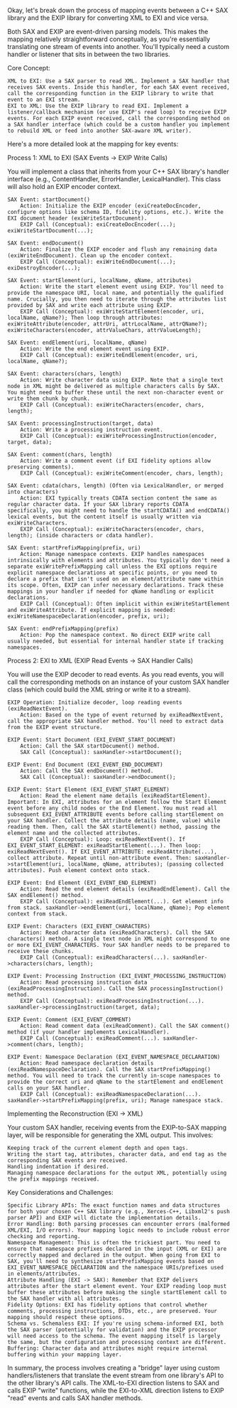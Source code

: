 Okay, let's break down the process of mapping events between a C++ SAX library and the EXIP library for converting XML to EXI and vice versa.

Both SAX and EXIP are event-driven parsing models. This makes the mapping relatively straightforward conceptually, as you're essentially translating one stream of events into another. You'll typically need a custom handler or listener that sits in between the two libraries.

Core Concept:

    XML to EXI: Use a SAX parser to read XML. Implement a SAX handler that receives SAX events. Inside this handler, for each SAX event received, call the corresponding function in the EXIP library to write that event to an EXI stream.
    EXI to XML: Use the EXIP library to read EXI. Implement a listener/callback mechanism (or use EXIP's read loop) to receive EXIP events. For each EXIP event received, call the corresponding method on a SAX handler interface (which could be a custom handler you implement to rebuild XML or feed into another SAX-aware XML writer).

Here's a more detailed look at the mapping for key events:

Process 1: XML to EXI (SAX Events -> EXIP Write Calls)

You will implement a class that inherits from your C++ SAX library's handler interface (e.g., ContentHandler, ErrorHandler, LexicalHandler). This class will also hold an EXIP encoder context.

    SAX Event: startDocument()
        Action: Initialize the EXIP encoder (exiCreateDocEncoder, configure options like schema ID, fidelity options, etc.). Write the EXI document header (exiWriteStartDocument).
        EXIP Call (Conceptual): exiCreateDocEncoder(...); exiWriteStartDocument(...);

    SAX Event: endDocument()
        Action: Finalize the EXIP encoder and flush any remaining data (exiWriteEndDocument). Clean up the encoder context.
        EXIP Call (Conceptual): exiWriteEndDocument(...); exiDestroyEncoder(...);

    SAX Event: startElement(uri, localName, qName, attributes)
        Action: Write the start element event using EXIP. You'll need to provide the namespace URI, local name, and potentially the qualified name. Crucially, you then need to iterate through the attributes list provided by SAX and write each attribute using EXIP.
        EXIP Call (Conceptual): exiWriteStartElement(encoder, uri, localName, qName?); Then loop through attributes: exiWriteAttribute(encoder, attrUri, attrLocalName, attrQName?); exiWriteCharacters(encoder, attrValueChars, attrValueLength);

    SAX Event: endElement(uri, localName, qName)
        Action: Write the end element event using EXIP.
        EXIP Call (Conceptual): exiWriteEndElement(encoder, uri, localName, qName?);

    SAX Event: characters(chars, length)
        Action: Write character data using EXIP. Note that a single text node in XML might be delivered as multiple characters calls by SAX. You might need to buffer these until the next non-character event or write them chunk by chunk.
        EXIP Call (Conceptual): exiWriteCharacters(encoder, chars, length);

    SAX Event: processingInstruction(target, data)
        Action: Write a processing instruction event.
        EXIP Call (Conceptual): exiWriteProcessingInstruction(encoder, target, data);

    SAX Event: comment(chars, length)
        Action: Write a comment event (if EXI fidelity options allow preserving comments).
        EXIP Call (Conceptual): exiWriteComment(encoder, chars, length);

    SAX Event: cdata(chars, length) (Often via LexicalHandler, or merged into characters)
        Action: EXI typically treats CDATA section content the same as regular character data. If your SAX library reports CDATA specifically, you might need to handle the startCDATA() and endCDATA() lexical events, but the content itself is usually written via exiWriteCharacters.
        EXIP Call (Conceptual): exiWriteCharacters(encoder, chars, length); (inside characters or cdata handler).

    SAX Event: startPrefixMapping(prefix, uri)
        Action: Manage namespace contexts. EXIP handles namespaces intrinsically with elements and attributes. You typically don't need a separate exiWritePrefixMapping call unless the EXI options require explicit namespace declarations at specific points, or you need to declare a prefix that isn't used on an element/attribute name within its scope. Often, EXIP can infer necessary declarations. Track these mappings in your handler if needed for qName handling or explicit declarations.
        EXIP Call (Conceptual): Often implicit within exiWriteStartElement and exiWriteAttribute. If explicit mapping is needed: exiWriteNamespaceDeclaration(encoder, prefix, uri);

    SAX Event: endPrefixMapping(prefix)
        Action: Pop the namespace context. No direct EXIP write call usually needed, but essential for internal handler state if tracking namespaces.

Process 2: EXI to XML (EXIP Read Events -> SAX Handler Calls)

You will use the EXIP decoder to read events. As you read events, you will call the corresponding methods on an instance of your custom SAX handler class (which could build the XML string or write it to a stream).

    EXIP Operation: Initialize decoder, loop reading events (exiReadNextEvent).
        Action: Based on the type of event returned by exiReadNextEvent, call the appropriate SAX handler method. You'll need to extract data from the EXIP event structure.

    EXIP Event: Start Document (EXI_EVENT_START_DOCUMENT)
        Action: Call the SAX startDocument() method.
        SAX Call (Conceptual): saxHandler->startDocument();

    EXIP Event: End Document (EXI_EVENT_END_DOCUMENT)
        Action: Call the SAX endDocument() method.
        SAX Call (Conceptual): saxHandler->endDocument();

    EXIP Event: Start Element (EXI_EVENT_START_ELEMENT)
        Action: Read the element name details (exiReadStartElement). Important: In EXI, attributes for an element follow the Start Element event before any child nodes or the End Element. You must read all subsequent EXI_EVENT_ATTRIBUTE events before calling startElement on your SAX handler. Collect the attribute details (name, value) while reading them. Then, call the SAX startElement() method, passing the element name and the collected attributes.
        EXIP Call (Conceptual): Loop: exiReadNextEvent(). If EXI_EVENT_START_ELEMENT: exiReadStartElement(...). Then loop: exiReadNextEvent(). If EXI_EVENT_ATTRIBUTE: exiReadAttribute(...), collect attribute. Repeat until non-attribute event. Then: saxHandler->startElement(uri, localName, qName, attributes); (passing collected attributes). Push element context onto stack.

    EXIP Event: End Element (EXI_EVENT_END_ELEMENT)
        Action: Read the end element details (exiReadEndElement). Call the SAX endElement() method.
        EXIP Call (Conceptual): exiReadEndElement(...). Get element info from stack. saxHandler->endElement(uri, localName, qName); Pop element context from stack.

    EXIP Event: Characters (EXI_EVENT_CHARACTERS)
        Action: Read character data (exiReadCharacters). Call the SAX characters() method. A single text node in XML might correspond to one or more EXI_EVENT_CHARACTERS. Your SAX handler needs to be prepared to receive these chunks.
        EXIP Call (Conceptual): exiReadCharacters(...). saxHandler->characters(chars, length);

    EXIP Event: Processing Instruction (EXI_EVENT_PROCESSING_INSTRUCTION)
        Action: Read processing instruction data (exiReadProcessingInstruction). Call the SAX processingInstruction() method.
        EXIP Call (Conceptual): exiReadProcessingInstruction(...). saxHandler->processingInstruction(target, data);

    EXIP Event: Comment (EXI_EVENT_COMMENT)
        Action: Read comment data (exiReadComment). Call the SAX comment() method (if your handler implements LexicalHandler).
        EXIP Call (Conceptual): exiReadComment(...). saxHandler->comment(chars, length);

    EXIP Event: Namespace Declaration (EXI_EVENT_NAMESPACE_DECLARATION)
        Action: Read namespace declaration details (exiReadNamespaceDeclaration). Call the SAX startPrefixMapping() method. You will need to track the currently in-scope namespaces to provide the correct uri and qName to the startElement and endElement calls on your SAX handler.
        EXIP Call (Conceptual): exiReadNamespaceDeclaration(...). saxHandler->startPrefixMapping(prefix, uri); Manage namespace stack.

Implementing the Reconstruction (EXI -> XML)

Your custom SAX handler, receiving events from the EXIP-to-SAX mapping layer, will be responsible for generating the XML output. This involves:

    Keeping track of the current element depth and open tags.
    Writing the start tag, attributes, character data, and end tag as the corresponding SAX events are received.
    Handling indentation if desired.
    Managing namespace declarations for the output XML, potentially using the prefix mappings received.

Key Considerations and Challenges:

    Specific Library APIs: The exact function names and data structures for both your chosen C++ SAX library (e.g., Xerces-C++, Libxml2's push parser API) and EXIP will dictate the implementation details.
    Error Handling: Both parsing processes can encounter errors (malformed XML/EXI, I/O errors). Your mapping logic needs to include robust error checking and reporting.
    Namespace Management: This is often the trickiest part. You need to ensure that namespace prefixes declared in the input (XML or EXI) are correctly mapped and declared in the output. When going from EXI to SAX, you'll need to synthesize startPrefixMapping events based on EXI_EVENT_NAMESPACE_DECLARATION and the namespace URIs/prefixes used in elements/attributes.
    Attribute Handling (EXI -> SAX): Remember that EXIP delivers attributes after the start element event. Your EXIP reading loop must buffer these attributes before making the single startElement call to the SAX handler with all attributes.
    Fidelity Options: EXI has fidelity options that control whether comments, processing instructions, DTDs, etc., are preserved. Your mapping should respect these options.
    Schema vs. Schemaless EXI: If you're using schema-informed EXI, both the SAX parser (potentially for validation) and the EXIP processor will need access to the schema. The event mapping itself is largely the same, but the configuration and processing context are different.
    Buffering: Character data and attributes might require internal buffering within your mapping layer.

In summary, the process involves creating a "bridge" layer using custom handlers/listeners that translate the event stream from one library's API to the other library's API calls. The XML-to-EXI direction listens to SAX and calls EXIP "write" functions, while the EXI-to-XML direction listens to EXIP "read" events and calls SAX handler methods.
